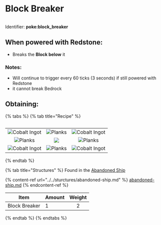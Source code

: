 # Block Breaker



<figure><img src="https://github.com/user-attachments/assets/59e91e4a-dab2-4e5f-806e-1af64adc4099" alt=""><figcaption></figcaption></figure>

Identifier: **poke:block\_breaker**

## When powered with <img src="https://minecraft.wiki/images/thumb/Redstone_Dust_JE2_BE2.png/150px-Redstone_Dust_JE2_BE2.png?8cf17" alt="" data-size="line">Redstone:

* Breaks the **Block below** it

### Notes:

* Will continue to trigger every 60 ticks (3 seconds) if still powered with <img src="https://minecraft.wiki/images/thumb/Redstone_Dust_JE2_BE2.png/150px-Redstone_Dust_JE2_BE2.png?8cf17" alt="" data-size="line">Redstone
* it cannot break <img src="https://minecraft.wiki/images/thumb/Bedrock_JE2_BE2.png/150px-Bedrock_JE2_BE2.png?feb6c" alt="" data-size="line">Bedrock

## Obtaining:

{% tabs %}
{% tab title="Recipe" %}
<figure><img src="https://minecraft.wiki/images/thumb/Crafting_Table_JE4_BE3.png/150px-Crafting_Table_JE4_BE3.png?5767f" alt=""><figcaption></figcaption></figure>

|                                                                                                  |                                                                                            |                                                                                                  |
| :----------------------------------------------------------------------------------------------: | :----------------------------------------------------------------------------------------: | :----------------------------------------------------------------------------------------------: |
| ![Cobalt Ingot](https://github.com/user-attachments/assets/f2b33b06-67a6-4a44-9c12-0259f8eb17a4) | ![Planks](https://minecraft.wiki/images/thumb/Oak\_Planks.png/150px-Oak\_Planks.png?d9efa) | ![Cobalt Ingot](https://github.com/user-attachments/assets/f2b33b06-67a6-4a44-9c12-0259f8eb17a4) |
|    ![Planks](https://minecraft.wiki/images/thumb/Oak\_Planks.png/150px-Oak\_Planks.png?d9efa)    | ![](https://github.com/ItsMePok/PFE/assets/136857747/a77121b0-b01f-4fee-8022-bdde925d3c38) |    ![Planks](https://minecraft.wiki/images/thumb/Oak\_Planks.png/150px-Oak\_Planks.png?d9efa)    |
| ![Cobalt Ingot](https://github.com/user-attachments/assets/f2b33b06-67a6-4a44-9c12-0259f8eb17a4) | ![Planks](https://minecraft.wiki/images/thumb/Oak\_Planks.png/150px-Oak\_Planks.png?d9efa) | ![Cobalt Ingot](https://github.com/user-attachments/assets/f2b33b06-67a6-4a44-9c12-0259f8eb17a4) |
{% endtab %}

{% tab title="Structures" %}
Found in the [Abandoned Ship](https://pfewiki.gitbook.io/home/sturctures/abandoned-ship)

{% content-ref url="../../sturctures/abandoned-ship.md" %}
[abandoned-ship.md](../../sturctures/abandoned-ship.md)
{% endcontent-ref %}

| Item                                                                                                                             | Amount | Weight |
| -------------------------------------------------------------------------------------------------------------------------------- | ------ | :----: |
| <img src="https://github.com/user-attachments/assets/59e91e4a-dab2-4e5f-806e-1af64adc4099" alt="" data-size="line">Block Breaker | 1      |    2   |
{% endtab %}
{% endtabs %}
